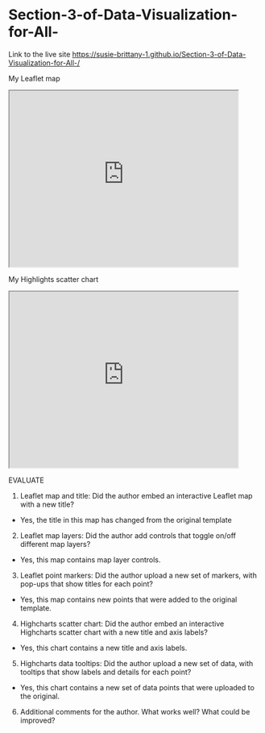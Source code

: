 # Section-3-of-Data-Visualization-for-All-

Link to the live site https://susie-brittany-1.github.io/Section-3-of-Data-Visualization-for-All-/

My Leaflet map
<iframe src="https://susie-brittany-1.github.io/leaflet-map-simple/" width="90%" height="350"></iframe>


My Highlights scatter chart
<iframe src="https://susie-brittany-1.github.io/highcharts-scatter-csv/" width="90%" height="350"></iframe>



EVALUATE

1.  Leaflet map and title: Did the author embed an interactive Leaflet map with a new title?
  * Yes, the title in this map has changed from the original template
2. Leaflet map layers: Did the author add controls that toggle on/off different map layers?
  * Yes, this map contains map layer controls.
3.  Leaflet point markers: Did the author upload a new set of markers, with pop-ups that show titles for each point?
  * Yes, this map contains new points that were added to the original template.
4.  Highcharts scatter chart: Did the author embed an interactive Highcharts scatter chart with a new title and axis labels?
  * Yes, this chart contains a new title and axis labels.
5.  Highcharts data tooltips: Did the author upload a new set of data, with tooltips that show labels and details for each point?
  * Yes, this chart contains a new set of data points that were uploaded to the original.
6.  Additional comments for the author. What works well? What could be improved?
